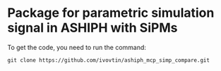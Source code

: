 # Package for parametric simulation signal in ASHIPH with SiPMs

To get the code, you need to run the command:  <br />
```
git clone https://github.com/ivovtin/ashiph_mcp_simp_compare.git
```
